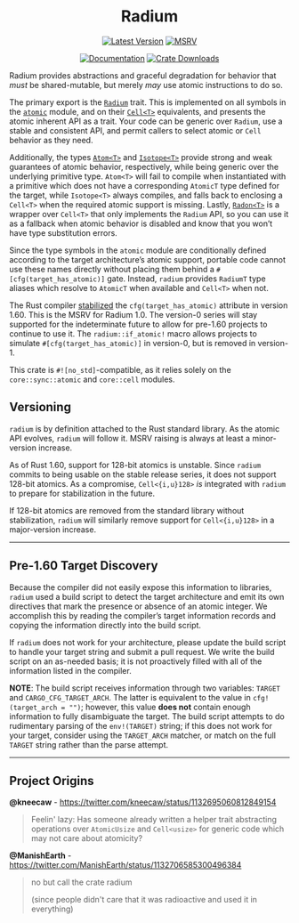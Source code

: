 <div style="text-align: center;" align="center">

# Radium

[![Latest Version][version_img]][crate_link]
[![MSRV][msrv_img]][crate_link]

[![Documentation][docs_img]][docs_link]
[![Crate Downloads][downloads_img]][crate_link]

</div>

Radium provides abstractions and graceful degradation for behavior that *must*
be shared-mutable, but merely *may* use atomic instructions to do so.

The primary export is the [`Radium`] trait. This is implemented on all symbols
in the [`atomic`] module, and on their [`Cell<T>`] equivalents, and presents the
atomic inherent API as a trait. Your code can be generic over `Radium`, use a
stable and consistent API, and permit callers to select atomic or `Cell`
behavior as they need.

Additionally, the types [`Atom<T>`] and [`Isotope<T>`] provide strong and weak
guarantees of atomic behavior, respectively, while being generic over the
underlying primitive type. `Atom<T>` will fail to compile when instantiated with
a primitive which does not have a corresponding `AtomicT` type defined for the
target, while `Isotope<T>` always compiles, and falls back to enclosing a
`Cell<T>` when the required atomic support is missing. Lastly, [`Radon<T>`] is
a wrapper over `Cell<T>` that only implements the `Radium` API, so you can use
it as a fallback when atomic behavior is disabled and know that you won’t have
type substitution errors.

Since the type symbols in the `atomic` module are conditionally defined
according to the target architecture’s atomic support, portable code cannot use
these names directly without placing them behind a `#[cfg(target_has_atomic)]`
gate. Instead, `radium` provides `RadiumT` type aliases which resolve to
`AtomicT` when available and `Cell<T>` when not.

The Rust compiler [stabilized] the `cfg(target_has_atomic)` attribute in version
1.60. This is the MSRV for Radium 1.0. The version-0 series will stay supported
for the indeterminate future to allow for pre-1.60 projects to continue to use
it. The `radium::if_atomic!` macro allows projects to simulate
`#[cfg(target_has_atomic)]` in version-0, but is removed in version-1.

This crate is `#![no_std]`-compatible, as it relies solely on the
`core::sync::atomic` and `core::cell` modules.

## Versioning

`radium` is by definition attached to the Rust standard library. As the atomic
API evolves, `radium` will follow it. MSRV raising is always at least a
minor-version increase.

As of Rust 1.60, support for 128-bit atomics is unstable. Since `radium` commits
to being usable on the stable release series, it does not support 128-bit
atomics. As a compromise, `Cell<{i,u}128>` *is* integrated with `radium` to
prepare for stabilization in the future.

If 128-bit atomics are removed from the standard library without stabilization,
`radium` will similarly remove support for `Cell<{i,u}128>` in a major-version
increase.

----

## Pre-1.60 Target Discovery

Because the compiler did not easily expose this information to libraries,
`radium` used a build script to detect the target architecture and emit its own
directives that mark the presence or absence of an atomic integer. We accomplish
this by reading the compiler’s target information records and copying the
information directly into the build script.

If `radium` does not work for your architecture, please update the build script
to handle your target string and submit a pull request. We write the build
script on an as-needed basis; it is not proactively filled with all of the
information listed in the compiler.

**NOTE**: The build script receives information through two variables: `TARGET`
and `CARGO_CFG_TARGET_ARCH`. The latter is equivalent to the value in
`cfg!(target_arch = "")`; however, this value **does not** contain enough
information to fully disambiguate the target. The build script attempts to do
rudimentary parsing of the `env!(TARGET)` string; if this does not work for your
target, consider using the `TARGET_ARCH` matcher, or match on the full `TARGET`
string rather than the parse attempt.

----

## Project Origins

**@kneecaw** - <https://twitter.com/kneecaw/status/1132695060812849154>
> Feelin' lazy: Has someone already written a helper trait abstracting
> operations over `AtomicUsize` and `Cell<usize>` for generic code which may
> not care about atomicity?

**@ManishEarth** - <https://twitter.com/ManishEarth/status/1132706585300496384>
> no but call the crate radium
>
> (since people didn't care that it was radioactive and used it in everything)

<!-- Badges -->
[crate_link]: https://crates.io/crates/raidum "Crates.io package"
[docs_img]: https://img.shields.io/docsrs/radium/latest.svg?style=for-the-badge "Radium documentation badge"
[docs_link]: https://docs.rs/radium "Radium documentation"
[downloads_img]: https://img.shields.io/crates/dv/radium.svg?style=for-the-badge "Crate downloads"
[msrv_img]: https://img.shields.io/badge/MSRV-1.60-f46623?style=for-the-badge&logo=rust "Minimum Supported Rust Version: 1.60"
[version_img]: https://img.shields.io/crates/v/radium?color=f46623&style=for-the-badge "Radium version badge"

<!-- Documentation -->
[`Atom<T>`]: https://docs.rs/radium/latest/radium/types/struct.Atom.html
[`Cell<T>`]: https://doc.rust-lang.org/core/cell/struct.Cell.html
[`Isotope<T>`]: https://docs.rs/radium/latest/radium/types/struct.Isotope.html
[`Radium`]: https://docs.rs/radium/latest/radium/trait.Radium.html
[`Radon<T>`]: https://docs.rs/radium/latest/radium/types/struct.Radon.html
[`atomic`]: https://doc.rust-lang.org/core/sync/atomic

<!-- External links -->
[stabilized]: https://github.com/rust-lang/rust/blob/master/RELEASES.md#version-1600-2022-04-07
